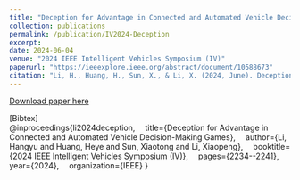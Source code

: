 ```yaml
---
title: "Deception for Advantage in Connected and Automated Vehicle Decision-Making Games"
collection: publications
permalink: /publication/IV2024-Deception
excerpt:
date: 2024-06-04
venue: "2024 IEEE Intelligent Vehicles Symposium (IV)"
paperurl: "https://ieeexplore.ieee.org/abstract/document/10588673"
citation: "Li, H., Huang, H., Sun, X., & Li, X. (2024, June). Deception for Advantage in Connected and Automated Vehicle Decision-Making Games. In 2024 IEEE Intelligent Vehicles Symposium (IV) (pp. 2234-2241). IEEE."
---
```

<!-- This paper is about the number 1. The number 2 is left for future work. -->

[Download paper here](https://hangyu-li.github.io/files/IV2024-Deception.pdf)

\[Bibtex\]  
@inproceedings{li2024deception,
&emsp;title={Deception for Advantage in Connected and Automated Vehicle Decision-Making Games},
&emsp;author={Li, Hangyu and Huang, Heye and Sun, Xiaotong and Li, Xiaopeng},
&emsp;booktitle={2024 IEEE Intelligent Vehicles Symposium (IV)},
&emsp;pages={2234--2241},
&emsp;year={2024},
&emsp;organization={IEEE}
}

<!-- Recommended citation: Your Name, You. (2009). "Paper Title Number 1." <i>Journal 1</i>. 1(1). -->